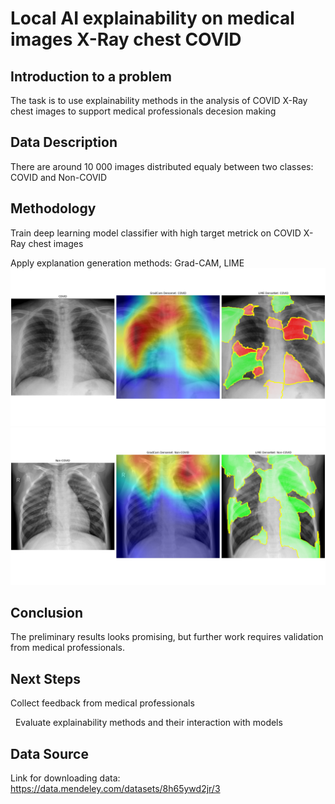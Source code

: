 # Local AI explainability on medical images X-Ray chest COVID
## Introduction to a problem
The task is to use  explainability methods in the analysis of COVID X-Ray chest images to support medical professionals decesion making 
## Data Description
There are around 10 000 images distributed equaly between two classes: COVID and Non-COVID
## Methodology
Train deep learning model classifier with high target metrick on COVID X-Ray chest images

Apply explanation generation methods: Grad-CAM, LIME 
![ex1](Explainability_example_COVID.png)
![ex2](Explainability_example_Non-COVID.png)
## Conclusion 
The preliminary results looks promising, but further work requires validation from medical professionals.
## Next Steps 
Collect feedback from medical professionals

 
Evaluate explainability methods and their interaction with models 

## Data Source
Link for downloading data: https://data.mendeley.com/datasets/8h65ywd2jr/3